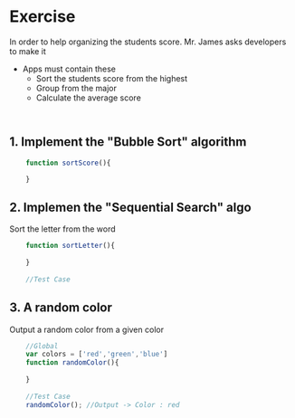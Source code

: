 # Exercise 
In order to help organizing the students score.
Mr. James asks developers to make it
- Apps must contain these
    - Sort the students score from the highest
    - Group from the major
    - Calculate the average score
```
    
```

## 1. Implement the "Bubble Sort" algorithm
```javascript
    function sortScore(){

    }

```

## 2. Implemen the "Sequential Search" algo
Sort the letter from the word
```javascript
    function sortLetter(){
        
    }
    
    //Test Case
```
## 3. A random color
Output a random color from a given color  
```javascript
    //Global
    var colors = ['red','green','blue']
    function randomColor(){
        
    }
    
    //Test Case
    randomColor(); //Output -> Color : red
